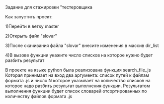 Задание для стажировки "тестеровщика

Как запустить проект:

1)Перейти в ветку master

2)Открыть файл "slovar"

3)После скачивания файла "slovar" внесите изменения в массив dir_list

4)В вызове функции укажите число списков на которое нужно будет разбить результат

В проекте на языке python была реализована функция search_file_js
Которая принимает на вход два аргумента: список путей к файлам формата .js
и число N которое указывает на количество списков на которое надо разбить результат выполнения функции.
Результатом выполнения функции будет список словарей отсортированных по количеству файлов формата .js 
